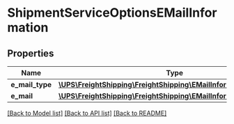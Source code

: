 # ShipmentServiceOptionsEMailInformation

## Properties
Name | Type | Description | Notes
------------ | ------------- | ------------- | -------------
**e_mail_type** | [**\UPS\FreightShipping\FreightShipping\EMailInformationEMailType[]**](EMailInformationEMailType.md) |  | 
**e_mail** | [**\UPS\FreightShipping\FreightShipping\EMailInformationEMail**](EMailInformationEMail.md) |  | 

[[Back to Model list]](../../README.md#documentation-for-models) [[Back to API list]](../../README.md#documentation-for-api-endpoints) [[Back to README]](../../README.md)

